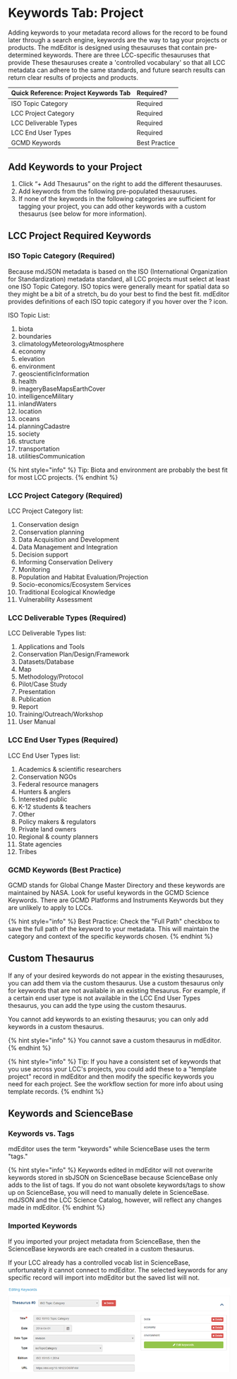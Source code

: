 # Keywords Tab: Project

Adding keywords to your metadata record allows for the record to be found later through a search engine, keywords are the way to tag your projects or products. The mdEditor is designed using thesauruses that contain pre-determined keywords. There are three LCC-specific thesauruses that provide These thesauruses create a 'controlled vocabulary' so that all LCC metadata can adhere to the same standards, and future search results can return clear results of projects and products.

| Quick Reference: Project Keywords Tab | Required? |
| :--- | :--- |
| ISO Topic Category | Required |
| LCC Project Category | Required |
| LCC Deliverable Types | Required |
| LCC End User Types | Required |
| GCMD Keywords | Best Practice |

## Add Keywords to your Project

1. Click “+ Add Thesaurus” on the right to add the different thesauruses.
2. Add keywords from the following pre-populated thesauruses.
3. If none of the keywords in the following categories are sufficient for tagging your project, you can add other keywords with a custom thesaurus \(see below for more information\).

## LCC Project Required Keywords

### ISO Topic Category \(Required\)

Because mdJSON metadata is based on the ISO \(International Organization for Standardization\) metadata standard, all LCC projects must select at least one ISO Topic Category. ISO topics were generally meant for spatial data so they might be a bit of a stretch, bu do your best to find the best fit. mdEditor provides definitions of each ISO topic category if you hover over the ? icon.

ISO Topic List:

1. biota
2. boundaries
3. climatologyMeteorologyAtmosphere
4. economy
5. elevation
6. environment
7. geoscientificInformation
8. health
9. imageryBaseMapsEarthCover
10. intelligenceMilitary
11. inlandWaters
12. location
13. oceans
14. planningCadastre
15. society
16. structure
17. transportation
18. utilitiesCommunication

{% hint style="info" %}
Tip: Biota and environment are probably the best fit for most LCC projects.
{% endhint %}

### LCC Project Category \(Required\)

LCC Project Category list:

1. Conservation design
2. Conservation planning
3. Data Acquisition and Development
4. Data Management and Integration
5. Decision support
6. Informing Conservation Delivery
7. Monitoring
8. Population and Habitat Evaluation/Projection
9. Socio-economics/Ecosystem Services
10. Traditional Ecological Knowledge
11. Vulnerability Assessment

### LCC Deliverable Types \(Required\)

LCC Deliverable Types list:

1. Applications and Tools
2. Conservation Plan/Design/Framework
3. Datasets/Database
4. Map
5. Methodology/Protocol
6. Pilot/Case Study
7. Presentation
8. Publication
9. Report
10. Training/Outreach/Workshop
11. User Manual

### LCC End User Types \(Required\)

LCC End User Types list:

1. Academics & scientific researchers
2. Conservation NGOs
3. Federal resource managers
4. Hunters & anglers
5. Interested public
6. K-12 students & teachers
7. Other
8. Policy makers & regulators
9. Private land owners
10. Regional & county planners
11. State agencies
12. Tribes

### GCMD Keywords \(Best Practice\)

GCMD stands for Global Change Master Directory and these keywords are maintained by NASA. Look for useful keywords in the GCMD Science Keywords. There are GCMD Platforms and Instruments Keywords but they are unlikely to apply to LCCs.

{% hint style="info" %}
Best Practice: Check the "Full Path" checkbox to save the full path of the keyword to your metadata. This will maintain the category and context of the specific keywords chosen.
{% endhint %}

## Custom Thesaurus

If any of your desired keywords do not appear in the existing thesauruses, you can add them via the custom thesaurus. Use a custom thesaurus only for keywords that are not available in an existing thesaurus. For example, if a certain end user type is not available in the LCC End User Types thesaurus, you can add the type using the custom thesaurus.

You cannot add keywords to an existing thesaurus; you can only add keywords in a custom thesaurus.

{% hint style="info" %}
You cannot save a custom thesaurus in mdEditor.
{% endhint %}

{% hint style="info" %}
Tip: If you have a consistent set of keywords that you use across your LCC's projects, you could add these to a "template project" record in mdEditor and then modify the specific keywords you need for each project. See the workflow section for more info about using template records.
{% endhint %}

## Keywords and ScienceBase

### Keywords vs. Tags

mdEditor uses the term "keywords" while ScienceBase uses the term "tags."

{% hint style="info" %}
Keywords edited in mdEditor will not overwrite keywords stored in sbJSON on ScienceBase because ScienceBase only adds to the list of tags. If you do not want obsolete keywords/tags to show up on ScienceBase, you will need to manually delete in ScienceBase. mdJSON and the LCC Science Catalog, however, will reflect any changes made in mdEditor.
{% endhint %}

### Imported Keywords

If you imported your project metadata from ScienceBase, then the ScienceBase keywords are each created in a custom thesaurus.

If your LCC already has a controlled vocab list in ScienceBase, unfortunately it cannot connect to mdEditor. The selected keywords for any specific record will import into mdEditor but the saved list will not.

![](../.gitbook/assets/keywords_window.png)

